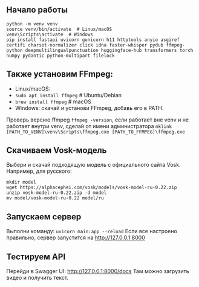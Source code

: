 ## Начало работы

```
python -m venv venv
source venv/bin/activate  # Linux/macOS
venv\Scripts\activate  # Windows
pip install fastapi uvicorn gunicorn h11 httptools anyio asgiref certifi charset-normalizer click idna faster-whisper pydub ffmpeg-python deepmultilingualpunctuation huggingface-hub transformers torch numpy pydantic python-multipart filelock
```

## Также установим FFmpeg:

- Linux/macOS:
 - `sudo apt install ffmpeg`  # Ubuntu/Debian
 - `brew install ffmpeg`  # macOS
- Windows: скачай и установи FFmpeg, добавь его в PATH.

Проверь версию ffmpeg `ffmpeg -version`, если работает вне venv и не работает внутри venv, сделай от имени администратора
`mklink [PATH_TO_VENV]\venv\Scripts\ffmpeg.exe [PATH_TO_FFMPEG]\ffmpeg.exe`

## Скачиваем Vosk-модель

Выбери и скачай подходящую модель с официального сайта Vosk. Например, для русского:

```
mkdir model
wget https://alphacephei.com/vosk/models/vosk-model-ru-0.22.zip
unzip vosk-model-ru-0.22.zip -d model
mv model/vosk-model-ru-0.22 model/ru
```

## Запускаем сервер

Выполни команду: `uvicorn main:app --reload`
Если все настроено правильно, сервер запустится на http://127.0.0.1:8000

## Тестируем API

Перейди в Swagger UI: http://127.0.0.1:8000/docs
Там можно загрузить видео и получить текст.

